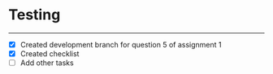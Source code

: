 # Testing
---
-[x] Created development branch for question 5 of assignment 1
-[x] Created checklist
-[ ] Add other tasks

